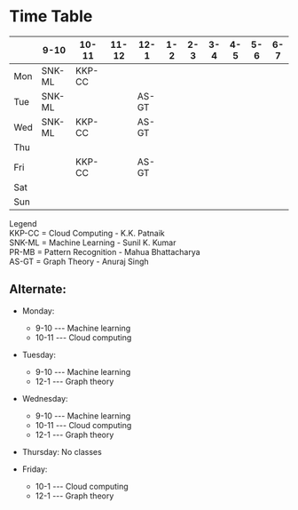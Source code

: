 
# Time Table

|   |9-10|10-11|11-12|12-1|1-2|2-3|3-4|4-5|5-6|6-7|
|---|---|---|---|---|---|---|---|---|---|---|
|Mon|SNK-ML|KKP-CC|   |   |   |   |   |   |   |   |
|Tue|SNK-ML|   |    |AS-GT|   |   |   |   |   |   |
|Wed|SNK-ML|KKP-CC|    |AS-GT|   |    |   |   |   |   |
|Thu||   |   |   |   |    |    |   |   |   |
|Fri|   |KKP-CC|   |AS-GT|   |   |   |   |   |   |
|Sat|   |   |   |   |   |   |   |   |   |   |
|Sun|   |   |   |   |   |   |   |   |   |   |


Legend \
KKP-CC = Cloud Computing - K.K. Patnaik \
SNK-ML = Machine Learning - Sunil K. Kumar \
PR-MB = Pattern Recognition - Mahua Bhattacharya\
AS-GT = Graph Theory - Anuraj Singh

## Alternate:
 
* Monday:
  * 9-10   --- Machine learning
  * 10-11 --- Cloud computing

* Tuesday:
  * 9-10  --- Machine learning
  * 12-1  --- Graph theory

* Wednesday:
  * 9-10  --- Machine learning
  * 10-11 --- Cloud computing 
  * 12-1  --- Graph theory

* Thursday:
No classes

* Friday:
  * 10-1  --- Cloud computing
  * 12-1  --- Graph theory
